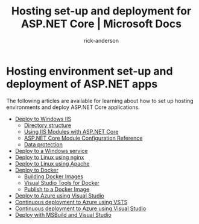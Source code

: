 ﻿---
title: Hosting set-up and deployment for ASP.NET Core | Microsoft Docs
author: rick-anderson
description: 
keywords: ASP.NET Core,
ms.author: riande
manager: wpickett
ms.date: 10/14/2016
ms.topic: article
ms.assetid: f0930c68-4d17-4748-adbf-801e17601eb6
ms.technology: aspnet
ms.prod: asp.net-core
uid: publishing/index
---
# Hosting environment set-up and deployment of ASP.NET apps

The following articles are available for learning about how to set up hosting environments and deploy ASP.NET Core applications.

* [Deploy to Windows IIS](xref:publishing/iis)
  * [Directory structure](xref:hosting/directory-structure)
  * [Using IIS Modules with ASP.NET Core](xref:hosting/iis-modules)
  * [ASP.NET Core Module Configuration Reference](xref:hosting/aspnet-core-module)
  * [Data protection](xref:hosting/dataprotection)
* [Deploy to a Windows service](xref:hosting/windows-service)
* [Deploy to Linux using nginx](xref:publishing/linuxproduction)
* [Deploy to Linux using Apache](xref:publishing/apache-proxy)
* [Deploy to Docker](xref:publishing/docker)
  * [Building Docker Images](https://docs.microsoft.com/dotnet/articles/core/docker/building-net-docker-images)
  * [Visual Studio Tools for Docker](https://docs.microsoft.com/dotnet/articles/core/docker/visual-studio-tools-for-docker)
  * [Publish to a Docker Image](https://azure.microsoft.com/documentation/articles/vs-azure-tools-docker-hosting-web-apps-in-docker)
* [Deploy to Azure using Visual Studio](xref:tutorials/publish-to-azure-webapp-using-vs)
* [Continuous deployment to Azure using VSTS](xref:publishing/vsts-continuous-deployment)
* [Continuous deployment to Azure using Visual Studio](xref:publishing/azure-continuous-deployment)
* [Deploy with MSBuild and Visual Studio](xref:publishing/web-publishing-vs)